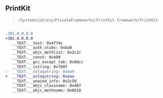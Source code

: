 ## PrintKit

> `/System/Library/PrivateFrameworks/PrintKit.framework/PrintKit`

```diff

-301.0.0.0.0
+302.0.0.0.0
   __TEXT.__text: 0x4774c
   __TEXT.__auth_stubs: 0xba0
   __TEXT.__objc_methlist: 0x2c2c
   __TEXT.__const: 0x400
   __TEXT.__gcc_except_tab: 0x8dcc
   __TEXT.__cstring: 0x7b9f
-  __TEXT.__oslogstring: 0xea9
+  __TEXT.__oslogstring: 0xeaa
   __TEXT.__unwind_info: 0x2c50
   __TEXT.__objc_classname: 0x467
   __TEXT.__objc_methname: 0x6618

```
